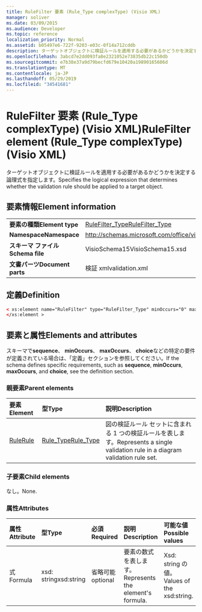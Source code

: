 ```yaml
---
title: RuleFilter 要素 (Rule_Type complexType) (Visio XML)
manager: soliver
ms.date: 03/09/2015
ms.audience: Developer
ms.topic: reference
localization_priority: Normal
ms.assetid: b05497e6-722f-9203-e03c-0f14a712cddb
description: ターゲットオブジェクトに検証ルールを適用する必要があるかどうかを決定する論理式を指定します。
ms.openlocfilehash: 3abcd7e2dd093fa8e2321052e73835db22c150db
ms.sourcegitcommit: e7b38e37a9d79becfd679e10420a19890165606d
ms.translationtype: MT
ms.contentlocale: ja-JP
ms.lasthandoff: 05/29/2019
ms.locfileid: "34541681"
---
```

# <a name="rulefilter-element-ruletype-complextype-visio-xml"></a><span data-ttu-id="dbc53-103">RuleFilter 要素 (Rule_Type complexType) (Visio XML)</span><span class="sxs-lookup"><span data-stu-id="dbc53-103">RuleFilter element (Rule_Type complexType) (Visio XML)</span></span>

<span data-ttu-id="dbc53-104">ターゲットオブジェクトに検証ルールを適用する必要があるかどうかを決定する論理式を指定します。</span><span class="sxs-lookup"><span data-stu-id="dbc53-104">Specifies the logical expression that determines whether the validation rule should be applied to a target object.</span></span>
  
## <a name="element-information"></a><span data-ttu-id="dbc53-105">要素情報</span><span class="sxs-lookup"><span data-stu-id="dbc53-105">Element information</span></span>

|||
|:-----|:-----|
|<span data-ttu-id="dbc53-106">**要素の種類**</span><span class="sxs-lookup"><span data-stu-id="dbc53-106">**Element type**</span></span> <br/> |[<span data-ttu-id="dbc53-107">RuleFilter_Type</span><span class="sxs-lookup"><span data-stu-id="dbc53-107">RuleFilter_Type</span></span>](rulefilter_type-complextypevisio-xml.md) <br/> |
|<span data-ttu-id="dbc53-108">**Namespace**</span><span class="sxs-lookup"><span data-stu-id="dbc53-108">**Namespace**</span></span> <br/> |http://schemas.microsoft.com/office/visio/2012/main  <br/> |
|<span data-ttu-id="dbc53-109">**スキーマ ファイル**</span><span class="sxs-lookup"><span data-stu-id="dbc53-109">**Schema file**</span></span> <br/> |<span data-ttu-id="dbc53-110">VisioSchema15</span><span class="sxs-lookup"><span data-stu-id="dbc53-110">VisioSchema15.xsd</span></span>  <br/> |
|<span data-ttu-id="dbc53-111">**文書パーツ**</span><span class="sxs-lookup"><span data-stu-id="dbc53-111">**Document parts**</span></span> <br/> |<span data-ttu-id="dbc53-112">検証 xml</span><span class="sxs-lookup"><span data-stu-id="dbc53-112">validation.xml</span></span>  <br/> |
   
## <a name="definition"></a><span data-ttu-id="dbc53-113">定義</span><span class="sxs-lookup"><span data-stu-id="dbc53-113">Definition</span></span>

```XML
< xs:element name="RuleFilter" type="RuleFilter_Type" minOccurs="0" maxOccurs="1" >
</xs:element >
```

## <a name="elements-and-attributes"></a><span data-ttu-id="dbc53-114">要素と属性</span><span class="sxs-lookup"><span data-stu-id="dbc53-114">Elements and attributes</span></span>

<span data-ttu-id="dbc53-115">スキーマで**sequence**、 **minOccurs**、 **maxOccurs**、 **choice**などの特定の要件が定義されている場合は、「定義」セクションを参照してください。</span><span class="sxs-lookup"><span data-stu-id="dbc53-115">If the schema defines specific requirements, such as **sequence**, **minOccurs**, **maxOccurs**, and **choice**, see the definition section.</span></span> 
  
### <a name="parent-elements"></a><span data-ttu-id="dbc53-116">親要素</span><span class="sxs-lookup"><span data-stu-id="dbc53-116">Parent elements</span></span>

|<span data-ttu-id="dbc53-117">**要素**</span><span class="sxs-lookup"><span data-stu-id="dbc53-117">**Element**</span></span>|<span data-ttu-id="dbc53-118">**型**</span><span class="sxs-lookup"><span data-stu-id="dbc53-118">**Type**</span></span>|<span data-ttu-id="dbc53-119">**説明**</span><span class="sxs-lookup"><span data-stu-id="dbc53-119">**Description**</span></span>|
|:-----|:-----|:-----|
|[<span data-ttu-id="dbc53-120">Rule</span><span class="sxs-lookup"><span data-stu-id="dbc53-120">Rule</span></span>](rule-element-ruleset_type-complextypevisio-xml.md) <br/> |[<span data-ttu-id="dbc53-121">Rule_Type</span><span class="sxs-lookup"><span data-stu-id="dbc53-121">Rule_Type</span></span>](rule_type-complextypevisio-xml.md) <br/> |<span data-ttu-id="dbc53-122">図の検証ルール セットに含まれる 1 つの検証ルールを表します。</span><span class="sxs-lookup"><span data-stu-id="dbc53-122">Represents a single validation rule in a diagram validation rule set.</span></span>  <br/> |
   
### <a name="child-elements"></a><span data-ttu-id="dbc53-123">子要素</span><span class="sxs-lookup"><span data-stu-id="dbc53-123">Child elements</span></span>

<span data-ttu-id="dbc53-124">なし。</span><span class="sxs-lookup"><span data-stu-id="dbc53-124">None.</span></span>
  
### <a name="attributes"></a><span data-ttu-id="dbc53-125">属性</span><span class="sxs-lookup"><span data-stu-id="dbc53-125">Attributes</span></span>

|<span data-ttu-id="dbc53-126">**属性**</span><span class="sxs-lookup"><span data-stu-id="dbc53-126">**Attribute**</span></span>|<span data-ttu-id="dbc53-127">**型**</span><span class="sxs-lookup"><span data-stu-id="dbc53-127">**Type**</span></span>|<span data-ttu-id="dbc53-128">**必須**</span><span class="sxs-lookup"><span data-stu-id="dbc53-128">**Required**</span></span>|<span data-ttu-id="dbc53-129">**説明**</span><span class="sxs-lookup"><span data-stu-id="dbc53-129">**Description**</span></span>|<span data-ttu-id="dbc53-130">**可能な値**</span><span class="sxs-lookup"><span data-stu-id="dbc53-130">**Possible values**</span></span>|
|:-----|:-----|:-----|:-----|:-----|
|<span data-ttu-id="dbc53-131">式</span><span class="sxs-lookup"><span data-stu-id="dbc53-131">Formula</span></span>  <br/> |<span data-ttu-id="dbc53-132">xsd: string</span><span class="sxs-lookup"><span data-stu-id="dbc53-132">xsd:string</span></span>  <br/> |<span data-ttu-id="dbc53-133">省略可能</span><span class="sxs-lookup"><span data-stu-id="dbc53-133">optional</span></span>  <br/> |<span data-ttu-id="dbc53-134">要素の数式を表します。</span><span class="sxs-lookup"><span data-stu-id="dbc53-134">Represents the element's formula.</span></span>  <br/> |<span data-ttu-id="dbc53-135">Xsd: string の値。</span><span class="sxs-lookup"><span data-stu-id="dbc53-135">Values of the xsd:string.</span></span>  <br/> |
   

